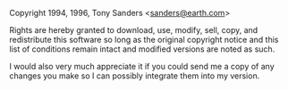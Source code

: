  Copyright 1994, 1996, Tony Sanders &lt;sanders@earth.com&gt;

 Rights are hereby granted to download, use, modify, sell, copy, and redistribute this software so long as the original copyright notice and this list of conditions remain intact and modified versions are noted as such.

 I would also very much appreciate it if you could send me a copy of any changes you make so I can possibly integrate them into my version.